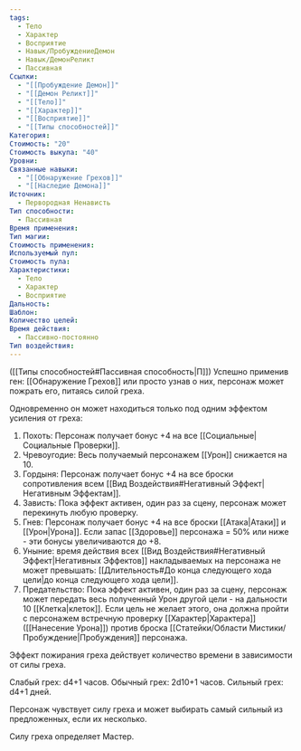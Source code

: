 ```yaml
---
tags:
  - Тело
  - Характер
  - Восприятие
  - Навык/ПробуждениеДемон
  - Навык/ДемонРеликт
  - Пассивная
Ссылки:
  - "[[Пробуждение Демон]]"
  - "[[Демон Реликт]]"
  - "[[Тело]]"
  - "[[Характер]]"
  - "[[Восприятие]]"
  - "[[Типы способностей]]"
Категория: 
Стоимость: "20"
Стоимость выкупа: "40"
Уровни: 
Связанные навыки:
  - "[[Обнаружение Грехов]]"
  - "[[Наследие Демона]]"
Источник:
  - Первородная Ненависть
Тип способности:
  - Пассивная
Время применения: 
Тип магии: 
Стоимость применения: 
Используемый пул: 
Стоимость пула: 
Характеристики:
  - Тело
  - Характер
  - Восприятие
Дальность: 
Шаблон: 
Количество целей: 
Время действия:
  - Пассивно-постоянно
Тип воздействия:
---
```

([[Типы способностей#Пассивная способность|П]]) Успешно применив ген: [[Обнаружение Грехов]] или просто узнав о них, персонаж может пожрать его, питаясь силой греха. 

Одновременно он может находиться только под одним эффектом усиления от греха:

1. Похоть: Персонаж получает бонус +4 на все [[Социальные|Социальные Проверки]].
2. Чревоугодие: Весь получаемый персонажем [[Урон]] снижается на 10. 
3. Гордыня: Персонаж получает бонус +4 на все броски сопротивления всем [[Вид Воздействия#Негативный Эффект|Негативным Эффектам]].
4. Зависть: Пока эффект активен, один раз за сцену, персонаж может перекинуть любую проверку. 
5. Гнев: Персонаж получает бонус +4 на все броски [[Атака|Атаки]] и [[Урон|Урона]]. Если запас [[Здоровье]] персонажа = 50% или ниже - эти бонусы увеличиваются до +8.  
6. Уныние: время действия всех [[Вид Воздействия#Негативный Эффект|Негативных Эффектов]] накладываемых на персонажа не может превышать: [[Длительность#До конца следующего хода цели|до конца следующего хода цели]].
7. Предательство: Пока эффект активен, один раз за сцену, персонаж может передать весь полученный Урон другой цели - на дальности 10 [[Клетка|клеток]]. Если цель не желает этого, она должна пройти с персонажем встречную проверку [[Характер|Характера]] ([[Нанесение Урона]]) против броска [[Статейки/Области Мистики/Пробуждение|Пробуждения]] персонажа. 

Эффект пожирания греха действует количество времени в зависимости от силы греха.

Слабый грех: d4+1 часов.
Обычный грех: 2d10+1 часов. 
Сильный грех: d4+1 дней. 

Персонаж чувствует силу греха и может выбирать самый сильный из предложенных, если их несколько.

Силу греха определяет Мастер. 
